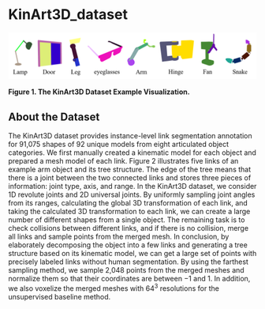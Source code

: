 # KinArt3D_dataset

![Dataset Overview](https://github.com/cjg429/KinArt3D_dataset/blob/main/images/figure1_1.png)

**Figure 1. The KinArt3D Dataset Example Visualization.**

## About the Dataset

The KinArt3D dataset provides instance-level link segmentation annotation for 91,075 shapes of 92 unique models from eight articulated object categories.
We first manually created a kinematic model for each object and prepared a mesh model of each link. Figure 2 illustrates five links of an example arm object and its tree structure. The edge of the tree means that there is a joint between the two connected links and stores three pieces of information: joint type, axis, and range. In the KinArt3D dataset, we consider 1D revolute joints and 2D universal joints. By uniformly sampling joint angles from its ranges, calculating the global 3D transformation of each link, and taking the calculated 3D transformation to each link, we can create a large number of different shapes from a single object. The remaining task is to check collisions between different links, and if there is no collision, merge all links and sample points from the merged mesh. In conclusion, by elaborately decomposing the object into a few links and generating a tree structure based on its kinematic model, we can get a large set of points with precisely labeled links without human segmentation. By using the farthest sampling method, we sample 2,048 points from the merged meshes and normalize them so that their coordinates are between $-1$ and $1$. In addition, we also voxelize the merged meshes with $64^3$ resolutions for the unsupervised baseline method.

